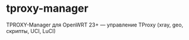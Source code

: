 # tproxy-manager
TPROXY-Manager для OpenWRT 23+ — управление TProxy (xray, geo, скрипты, UCI, LuCI)
